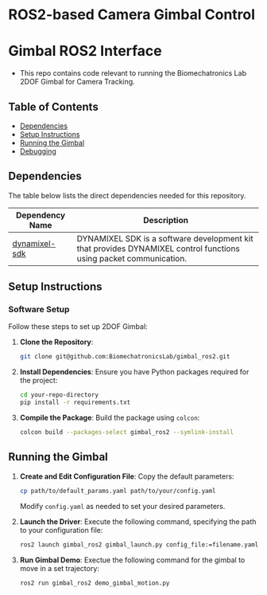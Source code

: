 # **ROS2-based Camera Gimbal Control**

# Gimbal ROS2 Interface
- This repo contains code relevant to running the Biomechatronics Lab 2DOF Gimbal for Camera Tracking.

## Table of Contents

- [Dependencies](#dependencies)
- [Setup Instructions](#setup-instructions)
- [Running the Gimbal](#running-the-gimbal)
- [Debugging](#debugging)

## Dependencies
The table below lists the direct dependencies needed for this repository.

| **Dependency Name**                                                          | **Description**                                                                   |
|------------------------------------------------------------------------------|-----------------------------------------------------------------------------------|
| [dynamixel-sdk](https://emanual.robotis.com/docs/en/software/dynamixel/dynamixel_sdk/overview/)                          | DYNAMIXEL SDK is a software development kit that provides DYNAMIXEL control functions using packet communication.|

## Setup Instructions

### Software Setup
Follow these steps to set up 2DOF Gimbal:

1. **Clone the Repository**:
   ```bash
   git clone git@github.com:BiomechatronicsLab/gimbal_ros2.git
   ```

2. **Install Dependencies**:
   Ensure you have Python packages required for the project:
   ```bash
   cd your-repo-directory
   pip install -r requirements.txt
   ```
   
3. **Compile the Package**:
   Build the package using `colcon`:
   ```bash
   colcon build --packages-select gimbal_ros2 --symlink-install
   ```

## Running the Gimbal
   
1. **Create and Edit Configuration File**:
   Copy the default parameters:
   ```bash
   cp path/to/default_params.yaml path/to/your/config.yaml
   ```
   Modify `config.yaml` as needed to set your desired parameters.

2. **Launch the Driver**:
   Execute the following command, specifying the path to your configuration file:
   ```bash
   ros2 launch gimbal_ros2 gimbal_launch.py config_file:=filename.yaml
   ```

3. **Run Gimbal Demo**:
   Exectue the following command for the gimbal to move in a set trajectory:
   ```bash
   ros2 run gimbal_ros2 demo_gimbal_motion.py 
   ```
